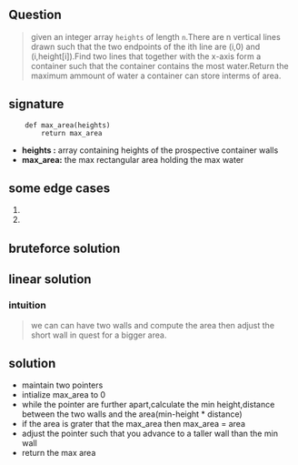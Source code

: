 ## Question
> given an integer array `heights`  of length `n`.There are n vertical lines drawn such that the two endpoints of the ith line are (i,0) and (i,height[i]).Find two lines that together with the x-axis form a  container such that the container contains the  most water.Return the maximum ammount of water a container can store interms of area.
## signature
```
    def max_area(heights)
        return max_area
```
- **heights :**  array containing heights of the prospective container walls
- **max_area:** the max rectangular area holding the max water

##  some edge cases
1. 
2. 
## bruteforce solution


## linear solution
### intuition
> we can  can have two walls and compute the area then adjust the short wall in quest for a bigger area.
## solution
- maintain two pointers
- intialize max_area to 0
- while the pointer are further apart,calculate the min height,distance between the two walls and the area(min-height * distance)
- if the area is grater that the max_area then max_area = area
- adjust the pointer such that you advance to a taller wall than the min wall 
- return the max area
